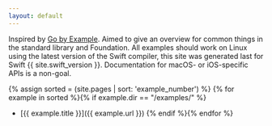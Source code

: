 ```yaml
---
layout: default
---
```


Inspired by [Go by Example](https://gobyexample.com). Aimed to give an overview for common things in the standard library and Foundation. All examples should work on Linux using the latest version of the Swift compiler, this site was generated last for Swift {{ site.swift_version }}. Documentation for macOS- or iOS-specific APIs is a non-goal.

{% assign sorted = (site.pages | sort: 'example_number') %}
{% for example in sorted %}{% if example.dir == "/examples/" %}
+ [{{ example.title }}]({{ example.url }})
{% endif %}{% endfor %}